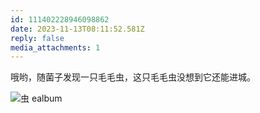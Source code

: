 ```yaml
---
id: 111402228946098862
date: 2023-11-13T08:11:52.581Z
reply: false
media_attachments: 1
---
```


哦哟，随菌子发现一只毛毛虫，这只毛毛虫没想到它还能进城。

![虫
ealbum](https://files.e5n.cc/media_attachments/files/111/402/228/480/540/900/original/ec2b55d30e015570.jpg)
